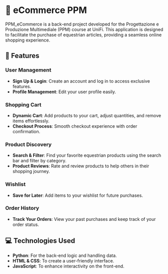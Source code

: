 # 🛒 eCommerce PPM

PPM_eCommerce is a back-end project developed for the Progettazione e Produzione Multimediale (PPM) course at UniFi. This application is designed to facilitate the purchase of equestrian articles, providing a seamless online shopping experience.

## 🌟 Features

### User Management
- **Sign Up & Login**: Create an account and log in to access exclusive features.
- **Profile Management**: Edit your user profile easily.

### Shopping Cart
- **Dynamic Cart**: Add products to your cart, adjust quantities, and remove items effortlessly.
- **Checkout Process**: Smooth checkout experience with order confirmation.

### Product Discovery
- **Search & Filter**: Find your favorite equestrian products using the search bar and filter by category.
- **Product Reviews**: Rate and review products to help others in their shopping journey.

### Wishlist
- **Save for Later**: Add items to your wishlist for future purchases.

### Order History
- **Track Your Orders**: View your past purchases and keep track of your order status.

## 💻 Technologies Used
- **Python**: For the back-end logic and handling data.
- **HTML & CSS**: To create a user-friendly interface.
- **JavaScript**: To enhance interactivity on the front-end.
